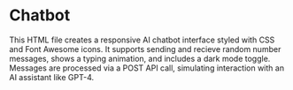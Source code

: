 # Chatbot
This HTML file creates a responsive AI chatbot interface styled with CSS and Font Awesome icons. It supports sending and recieve random number messages, shows a typing animation, and includes a dark mode toggle. Messages are processed via a POST API call, simulating interaction with an AI assistant like GPT-4.
